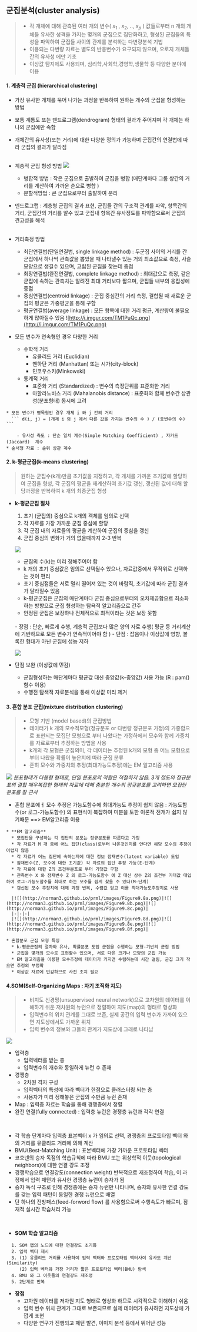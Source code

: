 
## 군집분석(cluster analysis)

>  * 각 개체에 대해 관측된 여러 개의 변수( $x_1$ , $x_2$, .., $x_p$ ) 값들로부터 n 개의 개체들 유사한 성격을 가지는 몇개의 군집으로 집단화하고, 형성된 군집들의 특성을 파악하여 군집들 사이의 관계를 분석하는 다변량분석 기법
>  * 이용되는 다변량 자료는 별도의 반응변수가 요구되지 않으며, 오로지 개체들간의 유사성 에만 기초
>  * 이상값 탐지에도 사용되며, 심리학,사회학,경영학,생물학 등 다양한 분야에 이용


#### 1. 계층적 군집 (hierarchical clustering)
   * 가장 유사한 개체를 묶어 나가는 과정을 반복하여 원하는 개수의 군집을 형성하는 방법
   * 보통 계통도 또는 덴드로그램(dendrogram) 형태의 결과가 주어지며 각 개체는 하나의 군집에만 속함
   * 개체간의 유사성(또는 거리)에 대한 다양한 정의가 가능하며 군집간의 연결법에 따라 군집의 결과가 달라짐 <br /><br />

   * 계층적 군집 형성 방법
   ![](https://t1.daumcdn.net/cfile/tistory/243A634B5752938B09)
     * 병합적 방법 : 작은 군집으로 출발하여 군집을 병합 (매단계마다 그룹 쌍간의 거리를 계산하여 가까운 순으로 병합 )
     * 분할적방법 : 큰 군집으로부터 출발하여 분리

   * 덴드로그랩 : 계층형 군집의 결과 표현, 군집들 간의 구조적 관계를 파악, 항목간의 거리, 군집간의 거리를 알수 있고 군집내 항목간 유사정도를 파악함으로써 군집의 견고성을 해석 <br /><br />


   * 거리측정 방법  
     * 최단연결법(단일연결법, single linkage method) : 두군집 사이의 거리를 간 군집에서 하나씩 관측값을 뽑았을 때 나타낼수 있는 거의 최소값으로 측정, 사슬모양으로 생길수 있으며, 고립된 군집을 찾는데 중점
     * 최장연결법(완전연결법, complete linkage method) : 최대값으로 측정, 같은 군집에 속하는 관측치는 알려진 최대 거리보다 짧으며, 군집들 내부의 응집성에 중점
     * 중심연결법(centroid linkage) : 군집 중심간의 거리 측정, 결합될 때 새로운 군집의 평균은 가중평균을 통해 구함
     * 평균연결법(average linkage) : 모든 항목에 대한 거리 평균, 계산량이 불필요하게 많아질수 있음
        ![http://i.imgur.com/TM1PuQc.png](http://i.imgur.com/TM1PuQc.png)

   * 모든 변수가 연속형인 경우 다양한 거리
      - 수학적 거리
         -  유클리드 거리 (Euclidian)
         -  맨하탄 거리 (Manhattan) 또는 시가(city-block)
         -  민코우스키(Minkowski)
      - 통계적 거리
         -  표준화 거리 (Standardized) : 변수의 측정단위를 표준화한 거리
         - 마할라노비스 거리 (Mahalanobis distance) : 표준화와 함께 변수간 상관성(분포형태) 동시에 고려

    * 모든 변수가 명목형인 경우 개체 i 와 j 간의 거리     
      ``` d(i, j) = (개체 i 와 j 에서 다른 값을 가지는 변수의 수 ) / (총변수의 수)  ```

        - 유사성 측도 : 단순 일치 계수(Simple Matching Coefficient) , 자카드(Jaccard)  계수
    * 순서형 자료 : 순위 상관 계수  

#### 2. k-평균군집(k-means clustering)
  > 원하는 군집수(k개)만큼 초기값을 지정하고, 각 개체를 가까운 초기값에 할당하여 군집을 형성, 각 군집의 평균을 재계산하여 초기값 갱신, 갱신된 값에 대해 할당과정을 반복하여 k 개의 최종군집 형성

 * **k-평균군집 절차**
    1. 초기 (군집의) 중심으로 k개의 객체를 임의로 선택
    2. 각 자료를 가장 가까운 군집 중심에 할당
    3. 각 군집 내의 자료들의 평균을 계산하여 군집의 중심을 갱신
    4. 군집 중심의 변화가 거의 없을때까지 2-3 반복

     ![](https://mblogthumb-phinf.pstatic.net/20160820_293/leedk1110_1471694273998eWGe7_PNG/kmeans.PNG?type=w2)

    -  군집의 수(k)는 미리 정해주어야 함
    -  k 개의 초기 중심값은 임의로 선택될수 있으나, 자료값중에서 무작위로 선택하는 것이 편리
    - 초기 중심점들은 서로 멀리 떨어져 있는 것이 바람직, 초기값에 따라 군집 결과가 달라질수 있음
    -  k-평균군집은 군집의 매단계마다 군집 중심으로부터의 오차제곱합으르 최소화 하는 방향으로 군집 형성하는 탐욕적 알고리즘으로 간주
    - 안정된 군집은 보장하나 전체적으로 최적이라는 것은 보장 못함
    <br />
    - 장점 : 단순, 빠르게 수행, 계층적 군집보다 많은 양의 자료 수행( 평균 등 거리계산에 기반하므로 모든 변수가 연속적이어야 함 )
    - 단점 : 잡음이나 이상값에 영향, 볼록한 형태가 아닌 군집에 성능 저하     
    
      ![](http://cfile30.uf.tistory.com/image/21235E3E5694E34E342781)


  * 단점 보완 (이상값에 민감)
     -  군집형성하는 매단계마다 평균값 대신 중앙값(k-중앙값) 사용 가능 (R : pam() 함수 이용)
     -  수행전 탐색적 자료분석을 통해 이상값 미리 제거

#### 3. 혼합 분포 군집(mixture distribution clustering)
   > - 모형 기반 (model based)의 군집방법
   > - 데이터가 k 개의 모수적모형(정규분포 or 다변량 정규분포 가정)의 가중합으로 표현되는 모집단 모형으로 부터 나왔다는 가정하에서 모수와 함께 가중치를 자료로부터 추정하는 방법을 사용
   > - k개의 각 모형은 군집의미, 각 데이터는 추정된 k개의 모형 중 어느 모형으로부터 나왔을 확률이 높은지에 따라 군집 분류
   > - 흔히 모수와 가중치의 추정(최대가능도추정)에는  EM 알고리즘 사용

   ![](https://t1.daumcdn.net/cfile/tistory/2204F74155B87EA307)
     _분포형태가 다봉형 형태로, 단일 분포로의 적합은 적절하지 않음. 3개 정도의 정규분포의 결합_
     _매우복잡한 형태의 자료에 대해 충분한 개수의 정규분포를 고려하면 모집단 분포를 잘 근사_

   * 혼합 분포에ㅓ 모수 추정은 가능도함수에 최대가능도 추정이 쉽지 않음  : 가능도함수(or 로그-가능도함수) 의 표현식이 복잡하여 미분을 토한 이론적 전개가 쉽지 않기때문 ==> EM알고리즘 이용  

    * **EM 알고리즘**
      * 모집단을 구성하는 각 집단의 분포는 정규분포를 따른다고 가정
      * 각 자료가 M 개 중에 어느 집단(class)로부터 나온것인지를 안다면 해당 모수의 추정이 어렵지 않음
      * 각 자료가 어느 집단에 속하는지에 대한 정보 잠재변수(latent variable) 도입
      * 잠재변수(Z, 모수에 대한 초기값) 각 자료의 집단 추정 가능(E-단계)
      * 각 자료에 대한 Z의 조건부분포로 부터 기댓값 구함
      * 관측변수 X 와 잠재변수 Z 의 로그-가능도함수 에 Z 대신 상수 Z의 조건부 기대값 대입하여 로그-가능도함수를 최대로 하는 모수를 쉽게 찾을 수 있다(M-단계)
      * 갱신된 모수 추정치에 대해 과정 반복, 수렴값 얻고 이를 최대가능도추정치로 사용

      |![](http://norman3.github.io/prml/images/Figure9.8a.png)|![](http://norman3.github.io/prml/images/Figure9.8b.png)|![](http://norman3.github.io/prml/images/Figure9.8c.png)|
      |-|-|-|
      |![](http://norman3.github.io/prml/images/Figure9.8d.png)|![](http://norman3.github.io/prml/images/Figure9.8e.png)|![](http://norman3.github.io/prml/images/Figure9.8f.png)|

    * 혼합분포 군집 모형 특징
      * k-평균군집의 절차와 유사, 확률분포 도입 군집을 수행하는 모형-기반의 군집 방법
      * 군집을 몇개의 모수로 표현할수 있으며, 서로 다은 크기나 모양의 군집 가능
      * EM 알고리즘을 이용한 모수추정에 데이터가 커지면 수렴하는데 시간 걸림, 군집 크기 작으면 추정의 부정확
      * 이상값 자료에 민감하므로 사전 조치 필요

#### 4.SOM(Self-Organizing Maps : 자기 조직화 지도)
> * 비지도 신경망(unsupervised neural network)으로 고차원의 데이터를 이해하기 쉬운 저차원의 뉴런으로 정렬하여 지도(map)의 형태로 형상화
> * 입력변수의 위치 관계를 그대로 보존, 실제 공간의 입력 변수가 가까이 있으면 지도상에서도 가까운 위치
> * 입력 변수의 정보와 그들의 관계가 지도상에 그래로 나타남

  ![](http://i.imgur.com/ZsAdHxT.png)

 * 입력층
      * 입력벡터를 받는 층
      * 입력변수의 개수와 동일하게 뉴런 수 존재       
 * 경쟁층  
     *  2차원 격자 구성
     * 입력벡터의 특성에 따라 벡터가 한점으로 클러스터링 되는 층
     * 사용자가 미리 정해놓은 군집의 수만큼 뉴런 존재
 * Map : 입력층 자료는 학습을 통해 경쟁층에서 정렬
 * 완전 연결(fully connected) : 입력층 뉴런은 경쟁층 뉴런과 각각 연결  

<br />

* 각 학습 단계마다 입력층 표본벡터 x 가 임의로 선택, 경쟁층의 프로토타입 벡터 와의 거리를 유클리드 거리에 의해 계산
* BMU(Best-Matching Unit) : 표본벡터에 가장 가까운 프로토타입 벡터
* 코호넨의 승자 독점의 학습규칙에 따라 BMU 또는 위상학적 이웃(topological neighbors)에 대한 연결 강도 조정
* 경쟁학습으로 연결강도(connection weight) 반복적으로 재조정하여 학습, 이 과정에서 입력 패턴과 유사한 경쟁층 뉴런이 승자가 됨
* 승자 독식 구조로 인해 경쟁층에는 승자 뉴런만 나타나며, 승자와 유사한 연결 강도를 갖는 입력 패턴이 동일한 경쟁 뉴런으로 배열
* 단 하나의 전방패스(feed-forword flow) 를 사용함으로써 수행속도가 빠르며, 잠재적 실시간 학습처리 가능


<br />

* **SOM 학습 알고리즘**
```
  1. SOM 맵의 노드에 대한 연결강도 초기화
  2. 입력 벡터 제시
  3. (1) 유클리드 거리를 사용하여 입력 벡터와 프로토타입 벡터사이 유사도 계산(Similarity)
     (2) 입력 벡터와 가장 거리가 짧은 프로토타입 벡터(BMU) 탐색
  4. BMU 와 그 이웃들의 연결강도 재조정
  5. 2단계로 반복
```
* **장점**
   * 고차원 데이터를 저차원 지도 형태로 형상화 하므로 시각적으로 이해하기 쉬움
   * 입력 변수 위치 관계가 그대로 보존되므로 실제 데이터가 유사하면 지도상에 가깝게 표현
   * 다양한 연구가 진행되고 패턴 발견, 이미지 분석 등에서 뛰어난 성능  
